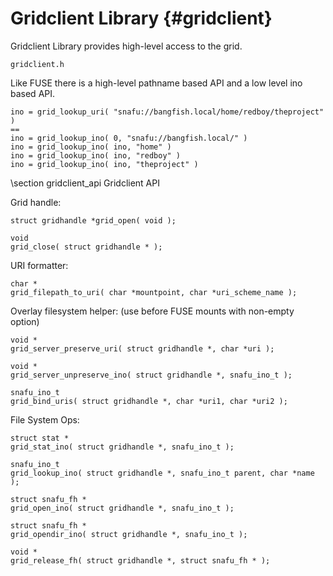 Gridclient Library {#gridclient}
==================

Gridclient Library provides high-level access to the grid.

`gridclient.h`


Like FUSE there is a high-level pathname based API and a low level ino based API.

	ino = grid_lookup_uri( "snafu://bangfish.local/home/redboy/theproject" )
	==
	ino = grid_lookup_ino( 0, "snafu://bangfish.local/" )
	ino = grid_lookup_ino( ino, "home" )
	ino = grid_lookup_ino( ino, "redboy" )
	ino = grid_lookup_ino( ino, "theproject" )




\section gridclient_api		Gridclient API


Grid handle:

	struct gridhandle *grid_open( void );

	void
	grid_close( struct gridhandle * );


URI formatter:

	char *
	grid_filepath_to_uri( char *mountpoint, char *uri_scheme_name );


Overlay filesystem helper: (use before FUSE mounts with non-empty option)

	void *
	grid_server_preserve_uri( struct gridhandle *, char *uri );

	void *
	grid_server_unpreserve_ino( struct gridhandle *, snafu_ino_t );

	snafu_ino_t
	grid_bind_uris( struct gridhandle *, char *uri1, char *uri2 );


File System Ops:

	struct stat *
	grid_stat_ino( struct gridhandle *, snafu_ino_t );

	snafu_ino_t
	grid_lookup_ino( struct gridhandle *, snafu_ino_t parent, char *name );

	struct snafu_fh *
	grid_open_ino( struct gridhandle *, snafu_ino_t );
	
	struct snafu_fh *
	grid_opendir_ino( struct gridhandle *, snafu_ino_t );

	void *
	grid_release_fh( struct gridhandle *, struct snafu_fh * );






